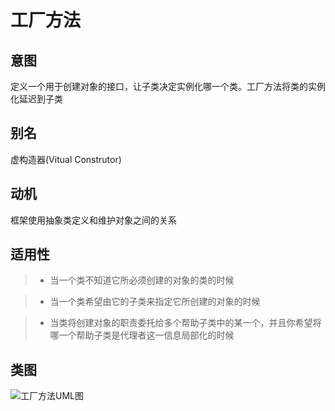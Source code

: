 # 工厂方法

## 意图

定义一个用于创建对象的接口，让子类决定实例化哪一个类。工厂方法将类的实例化延迟到子类

## 别名

虚构造器(Vitual Construtor)

## 动机

框架使用抽象类定义和维护对象之间的关系

## 适用性

> * 当一个类不知道它所必须创建的对象的类的时候

> * 当一个类希望由它的子类来指定它所创建的对象的时候

> * 当类将创建对象的职责委托给多个帮助子类中的某一个，并且你希望将哪一个帮助子类是代理者这一信息局部化的时候

## 类图
![工厂方法UML图](http://7u2eqw.com1.z0.glb.clouddn.com/FactoryMethodUML.png)